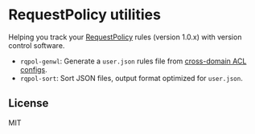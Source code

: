﻿
RequestPolicy utilities
=======================

Helping you track your [RequestPolicy][rqpol] rules
(version 1.0.x)
with version control software.

  * `rqpol-genwl`: Generate a `user.json` rules file from
    [cross-domain ACL configs](doc/acl-format.md).
  * `rqpol-sort`: Sort JSON files, output format optimized for `user.json`.



License
-------
MIT


  [rqpol]: https://requestpolicycontinued.github.io/
